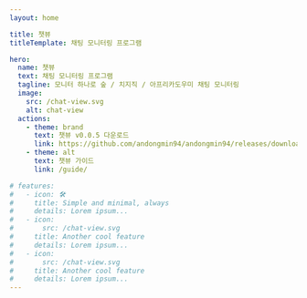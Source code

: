 ```yaml
---
layout: home

title: 챗뷰
titleTemplate: 채팅 모니터링 프로그램

hero:
  name: 챗뷰
  text: 채팅 모니터링 프로그램
  tagline: 모니터 하나로 숲 / 치지직 / 아프리카도우미 채팅 모니터링
  image:
    src: /chat-view.svg
    alt: chat-view
  actions:
    - theme: brand
      text: 챗뷰 v0.0.5 다운로드
      link: https://github.com/andongmin94/andongmin94/releases/download/chat-view-v0.0.5/Setup.0.0.5.exe
    - theme: alt
      text: 챗뷰 가이드
      link: /guide/

# features:
#   - icon: 🛠️
#     title: Simple and minimal, always
#     details: Lorem ipsum...
#   - icon:
#       src: /chat-view.svg
#     title: Another cool feature
#     details: Lorem ipsum...
#   - icon:
#       src: /chat-view.svg
#     title: Another cool feature
#     details: Lorem ipsum...
---
```


